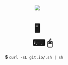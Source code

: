 <h1 align="center"><a href="https://dev.azure.com/reitermarkus/dotfiles/_build?definitionId=1&_a=summary"><img src="https://img.shields.io/azure-devops/build/reitermarkus/dotfiles/1.svg"/></a></h1>
<h1 align="center">🖥<br/>&nbsp;&nbsp;&nbsp;&nbsp;&nbsp;⌨&nbsp;🖱</h1>
<p align="center">💲&nbsp;<code>curl -sL git.io/.sh | sh</code>&nbsp;&nbsp;&nbsp;&nbsp;&nbsp;</p>
